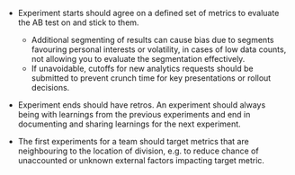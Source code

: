 
- Experiment starts should agree on a defined set of metrics to evaluate the AB test on and stick to them.
    - Additional segmenting of results can cause bias due to segments favouring personal interests or volatility, in cases of low data counts, not allowing you to evaluate the segmentation effectively.
    - If unavoidable, cutoffs for new analytics requests should be submitted to prevent crunch time for key presentations or rollout decisions.

- Experiment ends should have retros. An experiment should always being with learnings from the previous experiments and end in documenting and sharing learnings for the next experiment.

- The first experiments for a team should target metrics that are neighbouring to the location of division, e.g. to reduce chance of unaccounted or unknown external factors impacting target metric.